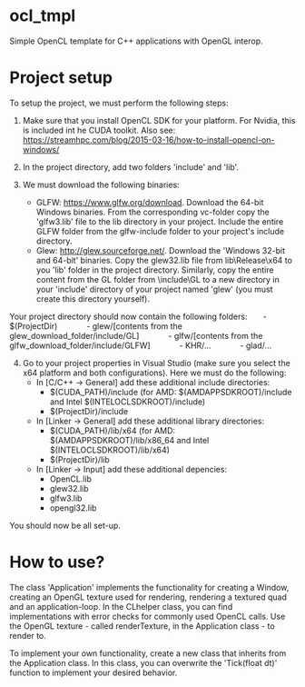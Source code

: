 # ocl_tmpl
Simple OpenCL template for C++ applications with OpenGL interop.

# Project setup

To setup the project, we must perform the following steps:
1. Make sure that you install OpenCL SDK for your platform. For Nvidia, this is included int he CUDA toolkit. Also see: https://streamhpc.com/blog/2015-03-16/how-to-install-opencl-on-windows/

2. In the project directory, add two folders 'include' and 'lib'.

3. We must download the following binaries:
    - GLFW: https://www.glfw.org/download. Download the 64-bit Windows binaries. From the corresponding vc-folder copy the 'glfw3.lib' file to the lib directory in your project. Include the entire GLFW folder from the glfw-include folder to your project's include directory.
    - Glew: http://glew.sourceforge.net/. Download the 'Windows 32-bit and 64-bit' binaries. Copy the glew32.lib file from lib\Release\x64 to you 'lib' folder in the project directory. Similarly, copy the entire content from the GL folder from \include\GL to a new directory in your 'include' directory of your project named 'glew' (you must create this directory yourself).

Your project directory should now contain the following folders:
&nbsp;&nbsp;&nbsp;&nbsp;&nbsp;&nbsp;- $(ProjectDir)
    &nbsp;&nbsp;&nbsp;&nbsp;&nbsp;&nbsp;&nbsp;&nbsp;&nbsp;&nbsp;&nbsp;&nbsp;- glew/[contents from the glew_download_folder/include/GL]
    &nbsp;&nbsp;&nbsp;&nbsp;&nbsp;&nbsp;&nbsp;&nbsp;&nbsp;&nbsp;&nbsp;&nbsp;- glfw/[contents from the glfw_download_folder/include/GLFW]
    &nbsp;&nbsp;&nbsp;&nbsp;&nbsp;&nbsp;&nbsp;&nbsp;&nbsp;&nbsp;&nbsp;&nbsp;- KHR/...
    &nbsp;&nbsp;&nbsp;&nbsp;&nbsp;&nbsp;&nbsp;&nbsp;&nbsp;&nbsp;&nbsp;&nbsp;- glad/...

4. Go to your project properties in Visual Studio (make sure you select the x64 platform and both configurations). Here we must do the following:
    - In [C/C++ -> General] add these additional include directories:
        - $(CUDA_PATH)/include (for AMD: $(AMDAPPSDKROOT)/include and Intel $(INTELOCLSDKROOT)/include)
        - $(ProjectDir)/include
    - In [Linker -> General] add these additional library directories:
        - $(CUDA_PATH)/lib/x64 (for AMD: $(AMDAPPSDKROOT)/lib/x86_64 and Intel $(INTELOCLSDKROOT)/lib/x64)
        - $(ProjectDir)/lib
    - In [Linker -> Input] add these additional depencies:
        - OpenCL.lib
        - glew32.lib
        - glfw3.lib
        - opengl32.lib

You should now be all set-up.

# How to use?
The class 'Application' implements the functionality for creating a Window, creating an OpenGL texture used for rendering, rendering a textured quad and an application-loop. In the CLhelper class, you can find implementations with error checks for commonly used OpenCL calls. Use the OpenGL texture - called renderTexture, in the Application class - to render to. 

To implement your own functionality, create a new class that inherits from the Application class. In this class, you can overwrite the 'Tick(float dt)' function to implement your desired behavior. 